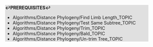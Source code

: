 <div style="margin:2em; background-color: #e0e0e0;">

<strong>↩PREREQUISITES↩</strong>

 * Algorithms/Distance Phylogeny/Find Limb Length_TOPIC
 * Algorithms/Distance Phylogeny/Test Same Subtree_TOPIC
 * Algorithms/Distance Phylogeny/Trim_TOPIC
 * Algorithms/Distance Phylogeny/Bald_TOPIC
 * Algorithms/Distance Phylogeny/Un-trim Tree_TOPIC

</div>

